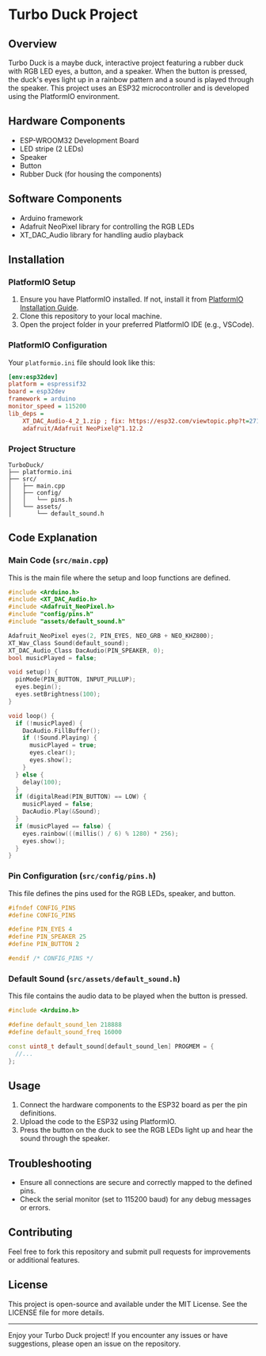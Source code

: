 # Turbo Duck Project

## Overview
Turbo Duck is a maybe duck, interactive project featuring a rubber duck with RGB LED eyes, a button, and a speaker. When the button is pressed, the duck's eyes light up in a rainbow pattern and a sound is played through the speaker. This project uses an ESP32 microcontroller and is developed using the PlatformIO environment.

## Hardware Components
- ESP-WROOM32 Development Board
- LED stripe (2 LEDs)
- Speaker
- Button
- Rubber Duck (for housing the components)

## Software Components
- Arduino framework
- Adafruit NeoPixel library for controlling the RGB LEDs
- XT_DAC_Audio library for handling audio playback

## Installation
### PlatformIO Setup
1. Ensure you have PlatformIO installed. If not, install it from [PlatformIO Installation Guide](https://docs.platformio.org/en/latest/core/installation.html).
2. Clone this repository to your local machine.
3. Open the project folder in your preferred PlatformIO IDE (e.g., VSCode).

### PlatformIO Configuration
Your `platformio.ini` file should look like this:
```ini
[env:esp32dev]
platform = espressif32
board = esp32dev
framework = arduino
monitor_speed = 115200
lib_deps = 
    XT_DAC_Audio-4_2_1.zip ; fix: https://esp32.com/viewtopic.php?t=27178#p99673
    adafruit/Adafruit NeoPixel@^1.12.2
```

### Project Structure
```
TurboDuck/
├── platformio.ini
├── src/
│   ├── main.cpp
│   ├── config/
│   │   └── pins.h
│   └── assets/
│       └── default_sound.h
```

## Code Explanation
### Main Code (`src/main.cpp`)
This is the main file where the setup and loop functions are defined.

```cpp
#include <Arduino.h>
#include <XT_DAC_Audio.h>
#include <Adafruit_NeoPixel.h>
#include "config/pins.h"
#include "assets/default_sound.h"

Adafruit_NeoPixel eyes(2, PIN_EYES, NEO_GRB + NEO_KHZ800);
XT_Wav_Class Sound(default_sound);
XT_DAC_Audio_Class DacAudio(PIN_SPEAKER, 0);
bool musicPlayed = false;

void setup() {
  pinMode(PIN_BUTTON, INPUT_PULLUP);
  eyes.begin();
  eyes.setBrightness(100);
}

void loop() {
  if (!musicPlayed) {
    DacAudio.FillBuffer();
    if (!Sound.Playing) {
      musicPlayed = true;
      eyes.clear();
      eyes.show();
    }
  } else {
    delay(100);
  }
  if (digitalRead(PIN_BUTTON) == LOW) {
    musicPlayed = false;
    DacAudio.Play(&Sound);
  }
  if (musicPlayed == false) {
    eyes.rainbow(((millis() / 6) % 1280) * 256);
    eyes.show();
  }
}
```

### Pin Configuration (`src/config/pins.h`)
This file defines the pins used for the RGB LEDs, speaker, and button.

```cpp
#ifndef CONFIG_PINS
#define CONFIG_PINS

#define PIN_EYES 4
#define PIN_SPEAKER 25
#define PIN_BUTTON 2

#endif /* CONFIG_PINS */
```

### Default Sound (`src/assets/default_sound.h`)
This file contains the audio data to be played when the button is pressed.

```cpp
#include <Arduino.h>

#define default_sound_len 218888
#define default_sound_freq 16000

const uint8_t default_sound[default_sound_len] PROGMEM = {
  //...
};
```

## Usage
1. Connect the hardware components to the ESP32 board as per the pin definitions.
2. Upload the code to the ESP32 using PlatformIO.
3. Press the button on the duck to see the RGB LEDs light up and hear the sound through the speaker.

## Troubleshooting
- Ensure all connections are secure and correctly mapped to the defined pins.
- Check the serial monitor (set to 115200 baud) for any debug messages or errors.

## Contributing
Feel free to fork this repository and submit pull requests for improvements or additional features.

## License
This project is open-source and available under the MIT License. See the LICENSE file for more details.

---

Enjoy your Turbo Duck project! If you encounter any issues or have suggestions, please open an issue on the repository.